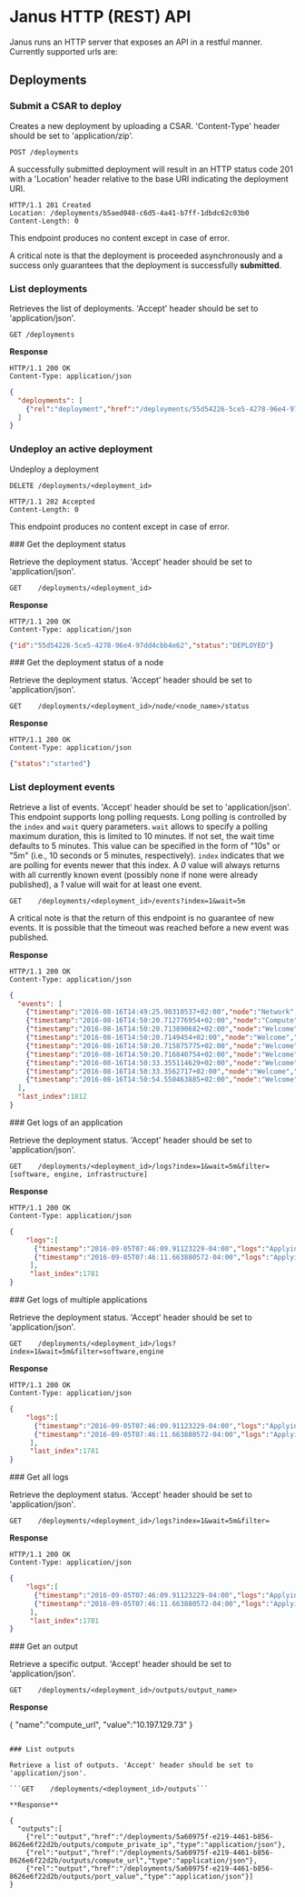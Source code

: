 # Janus HTTP (REST) API

Janus runs an HTTP server that exposes an API in a restful manner.
Currently supported urls are:

## Deployments

### Submit a CSAR to deploy
Creates a new deployment by uploading a CSAR. 'Content-Type' header should be set to 'application/zip'.

```POST /deployments```

A successfully submitted deployment will result in an HTTP status code 201 with a 'Location' header relative to the base URI indicating the
deployment URI.

```
HTTP/1.1 201 Created
Location: /deployments/b5aed048-c6d5-4a41-b7ff-1dbdc62c03b0
Content-Length: 0
```

This endpoint produces no content except in case of error.

A critical note is that the deployment is proceeded asynchronously and a success only guarantees that the deployment is successfully
**submitted**.

### List deployments

Retrieves the list of deployments. 'Accept' header should be set to 'application/json'.

```GET /deployments```

**Response**

```
HTTP/1.1 200 OK
Content-Type: application/json
```
```json
{
  "deployments": [
    {"rel":"deployment","href":"/deployments/55d54226-5ce5-4278-96e4-97dd4cbb4e62","type":"application/json"}
  ]
}
```

### Undeploy  an active deployment

Undeploy a deployment

`DELETE /deployments/<deployment_id>`

```
HTTP/1.1 202 Accepted
Content-Length: 0
```

This endpoint produces no content except in case of error.

### Get the deployment status

Retrieve the deployment status. 'Accept' header should be set to 'application/json'.

```GET    /deployments/<deployment_id>```

**Response**

```
HTTP/1.1 200 OK
Content-Type: application/json
```
```json
{"id":"55d54226-5ce5-4278-96e4-97dd4cbb4e62","status":"DEPLOYED"}
```

### Get the deployment status of a node

Retrieve the deployment status. 'Accept' header should be set to 'application/json'.

```GET    /deployments/<deployment_id>/node/<node_name>/status```

**Response**

```
HTTP/1.1 200 OK
Content-Type: application/json
```
```json
{"status":"started"}
```


### List deployment events

Retrieve a list of events. 'Accept' header should be set to 'application/json'.
This endpoint supports long polling requests. Long polling is controlled by the `index` and `wait` query parameters.
`wait` allows to specify a polling maximum duration, this is limited to 10 minutes. If not set, the wait time defaults to 5 minutes.
This value can be specified in the form of "10s" or "5m" (i.e., 10 seconds or 5 minutes, respectively). `index` indicates that we are
polling for events newer that this index. A _0_ value will always returns with all currently known event (possibly none if none were
already published), a _1_ value will wait for at least one event.

```GET    /deployments/<deployment_id>/events?index=1&wait=5m```

A critical note is that the return of this endpoint is no guarantee of new events. It is possible that the timeout was reached before
a new event was published.

**Response**
```
HTTP/1.1 200 OK
Content-Type: application/json
```
```json
{
  "events": [
    {"timestamp":"2016-08-16T14:49:25.90310537+02:00","node":"Network","status":"started"},
    {"timestamp":"2016-08-16T14:50:20.712776954+02:00","node":"Compute","status":"started"},
    {"timestamp":"2016-08-16T14:50:20.713890682+02:00","node":"Welcome","status":"initial"},
    {"timestamp":"2016-08-16T14:50:20.7149454+02:00","node":"Welcome","status":"creating"},
    {"timestamp":"2016-08-16T14:50:20.715875775+02:00","node":"Welcome","status":"created"},
    {"timestamp":"2016-08-16T14:50:20.716840754+02:00","node":"Welcome","status":"configuring"},
    {"timestamp":"2016-08-16T14:50:33.355114629+02:00","node":"Welcome","status":"configured"},
    {"timestamp":"2016-08-16T14:50:33.3562717+02:00","node":"Welcome","status":"starting"},
    {"timestamp":"2016-08-16T14:50:54.550463885+02:00","node":"Welcome","status":"started"}
  ],
  "last_index":1812
}
```

### Get logs of an application

Retrieve the deployment status. 'Accept' header should be set to 'application/json'.

```GET    /deployments/<deployment_id>/logs?index=1&wait=5m&filter=[software, engine, infrastructure]```

**Response**

```
HTTP/1.1 200 OK
Content-Type: application/json
```
```json
{
    "logs":[
      {"timestamp":"2016-09-05T07:46:09.91123229-04:00","logs":"Applying the infrastructure"},
      {"timestamp":"2016-09-05T07:46:11.663880572-04:00","logs":"Applying the infrastructure"}
     ],
     "last_index":1781
}
```

### Get logs of multiple applications

Retrieve the deployment status. 'Accept' header should be set to 'application/json'.

```GET    /deployments/<deployment_id>/logs?index=1&wait=5m&filter=software,engine```

**Response**

```
HTTP/1.1 200 OK
Content-Type: application/json
```
```json
{
    "logs":[
      {"timestamp":"2016-09-05T07:46:09.91123229-04:00","logs":"Applying the infrastructure"},
      {"timestamp":"2016-09-05T07:46:11.663880572-04:00","logs":"Applying the infrastructure"}
     ],
     "last_index":1781
}
```

### Get all logs

Retrieve the deployment status. 'Accept' header should be set to 'application/json'.

```GET    /deployments/<deployment_id>/logs?index=1&wait=5m&filter=```

**Response**

```
HTTP/1.1 200 OK
Content-Type: application/json
```
```json
{
    "logs":[
      {"timestamp":"2016-09-05T07:46:09.91123229-04:00","logs":"Applying the infrastructure"},
      {"timestamp":"2016-09-05T07:46:11.663880572-04:00","logs":"Applying the infrastructure"}
     ],
     "last_index":1781
}
```

### Get an output

Retrieve a specific output. 'Accept' header should be set to 'application/json'.

```GET    /deployments/<deployment_id>/outputs/output_name>```

**Response**

{
  "name":"compute_url",
  "value":"10.197.129.73"
}
```

### List outputs

Retrieve a list of outputs. 'Accept' header should be set to 'application/json'.

```GET    /deployments/<deployment_id>/outputs```

**Response**

{
  "outputs":[
    {"rel":"output","href":"/deployments/5a60975f-e219-4461-b856-8626e6f22d2b/outputs/compute_private_ip","type":"application/json"},
    {"rel":"output","href":"/deployments/5a60975f-e219-4461-b856-8626e6f22d2b/outputs/compute_url","type":"application/json"},
    {"rel":"output","href":"/deployments/5a60975f-e219-4461-b856-8626e6f22d2b/outputs/port_value","type":"application/json"}]
}
```
